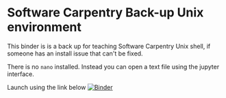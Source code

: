 # Software Carpentry Back-up Unix environment

This binder is is a back up for teaching Software Carpentry Unix shell,
if someone has an install issue that can't be fixed.

There is no `nano` installed.  Instead you can open a text file using the jupyter interface.

Launch using the link below
[![Binder](http://mybinder.org/badge_logo.svg)](https://mybinder.org/v2/gh/UW-Madison-DataScience/swc-unix-backup/master)


